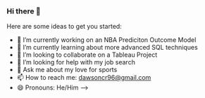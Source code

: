 ### Hi there 👋

Here are some ideas to get you started:

- 🔭 I’m currently working on an NBA Prediciton Outcome Model
- 🌱 I’m currently learning about more advanced SQL techniques
- 👯 I’m looking to collaborate on a Tableau Project
- 🤔 I’m looking for help with my job search
- 💬 Ask me about my love for sports
- 📫 How to reach me: dawsoncr96@gmail.com
- 😄 Pronouns: He/Him
-->
<!--
**dawsonc96/dawsonc96** is a ✨ _special_ ✨ repository because its `README.md` (this file) appears on your GitHub profile.
